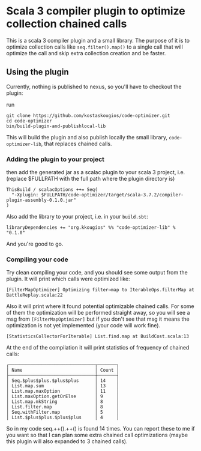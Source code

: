 # Scala 3 compiler plugin to optimize collection chained calls
This is a scala 3 compiler plugin and a small library. The purpose of it is to optimize collection calls like `seq.filter().map()` to
a single call that will optimize the call and skip extra collection creation and be faster.

## Using the plugin

Currently, nothing is published to nexus, so you'll have to checkout the plugin:

run
```
git clone https://github.com/kostaskougios/code-optimizer.git
cd code-optimizer
bin/build-plugin-and-publishlocal-lib
```

This will build the plugin and also publish locally the small library, `code-optimizer-lib`, that replaces chained calls.

### Adding the plugin to your project
then add the generated jar as a scalac plugin to your scala 3 project, i.e. (replace $FULLPATH with the full path where the plugin directory is)

```
ThisBuild / scalacOptions ++= Seq(
  "-Xplugin: $FULLPATH/code-optimizer/target/scala-3.7.2/compiler-plugin-assembly-0.1.0.jar"
)
```

Also add the library to your project, i.e. in your `build.sbt`:

```
libraryDependencies += "org.kkougios" %% "code-optimizer-lib" % "0.1.0"
```

And you're good to go. 

### Compiling your code

Try clean compiling your code, and you should see some output from the plugin. It will print which calls were optimized like:

```
[FilterMapOptimizer] Optimizing filter→map to IterableOps.filterMap at BattleReplay.scala:22
```

Also it will print where it found potential optimizable chained calls. For some of them the optimization will be performed straight away, so you will see
a msg from `[FilterMapOptimizer]` but if you don't see that msg it means the optimization is not yet implemented (your code will work fine).
```
[StatisticsCollectorForIterable] List.find.map at BuildCost.scala:13
```
At the end of the compilation it will print statistics of frequency of chained calls:

```
┌────────────────────────────────┬───────┐
│ Name                           │ Count │
├────────────────────────────────┼───────┤
│ Seq.$plus$plus.$plus$plus      │ 14    │
│ List.map.sum                   │ 13    │
│ List.map.maxOption             │ 11    │
│ List.maxOption.getOrElse       │ 9     │
│ List.map.mkString              │ 8     │
│ List.filter.map                │ 8     │
│ Seq.withFilter.map             │ 5     │
│ List.$plus$plus.$plus$plus     │ 4     │
```

So in my code seq.++().++() is found 14 times. You can report these to me if you want so that I can plan some extra chained call optimizations (maybe this plugin will also expanded to 3 chained calls).